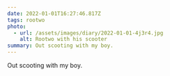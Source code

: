 ```yaml
---
date: 2022-01-01T16:27:46.817Z
tags: rootwo
photo:
  - url: /assets/images/diary/2022-01-01-4j3r4.jpg
    alt: Rootwo with his scooter
summary: Out scooting with my boy.
---
```

Out scooting with my boy. 
